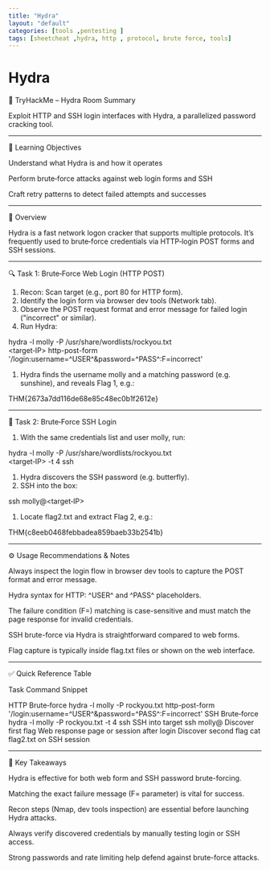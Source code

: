 ```yaml
---
title: "Hydra"
layout: "default"
categories: [tools ,pentesting ]
tags: [sheetcheat ,hydra, http , protocol, brute force, tools]
---
```


# Hydra

🔐 TryHackMe – Hydra Room Summary

Exploit HTTP and SSH login interfaces with Hydra, a parallelized password cracking tool.

---

🎯 Learning Objectives

Understand what Hydra is and how it operates

Perform brute‑force attacks against web login forms and SSH

Craft retry patterns to detect failed attempts and successes

---

🧐 Overview

Hydra is a fast network logon cracker that supports multiple protocols. It’s frequently used to brute‑force credentials via HTTP‑login POST forms and SSH sessions.

---

🔍 Task 1: Brute‑Force Web Login (HTTP POST)

1. Recon: Scan target (e.g., port 80 for HTTP form).
2. Identify the login form via browser dev tools (Network tab).
3. Observe the POST request format and error message for failed login ("incorrect" or similar).
4. Run Hydra:

hydra -l molly -P /usr/share/wordlists/rockyou.txt \
<target‑IP> http-post-form \
'/login:username=^USER^&password=^PASS^:F=incorrect'

1. Hydra finds the username molly and a matching password (e.g. sunshine), and reveals Flag 1, e.g.:

THM{2673a7dd116de68e85c48ec0b1f2612e}

---

🔐 Task 2: Brute‑Force SSH Login

1. With the same credentials list and user molly, run:

hydra -l molly -P /usr/share/wordlists/rockyou.txt \
<target‑IP> -t 4 ssh

1. Hydra discovers the SSH password (e.g. butterfly).
2. SSH into the box:

ssh molly@<target‑IP>

1. Locate flag2.txt and extract Flag 2, e.g.:

THM{c8eeb0468febbadea859baeb33b2541b}

---

⚙️ Usage Recommendations & Notes

Always inspect the login flow in browser dev tools to capture the POST format and error message.

Hydra syntax for HTTP: ^USER^ and ^PASS^ placeholders.

The failure condition (F=) matching is case-sensitive and must match the page response for invalid credentials.

SSH brute-force via Hydra is straightforward compared to web forms.

Flag capture is typically inside flag.txt files or shown on the web interface.

---

✅ Quick Reference Table

Task	Command Snippet

HTTP Brute‑force	hydra -l molly -P rockyou.txt <IP> http-post-form '/login:username=^USER^&password=^PASS^:F=incorrect'
SSH Brute‑force	hydra -l molly -P rockyou.txt <IP> -t 4 ssh
SSH into target	ssh molly@<IP>
Discover first flag	Web response page or session after login
Discover second flag	cat flag2.txt on SSH session

---

🧠 Key Takeaways

Hydra is effective for both web form and SSH password brute-forcing.

Matching the exact failure message (F= parameter) is vital for success.

Recon steps (Nmap, dev tools inspection) are essential before launching Hydra attacks.

Always verify discovered credentials by manually testing login or SSH access.

Strong passwords and rate limiting help defend against brute-force attacks.
